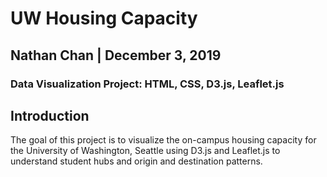 # UW Housing Capacity
## Nathan Chan | December 3, 2019
### Data Visualization Project: HTML, CSS, D3.js, Leaflet.js

## Introduction
The goal of this project is to visualize the on-campus housing capacity for the University of Washington, Seattle using D3.js and Leaflet.js to understand student hubs and origin and destination patterns. 

